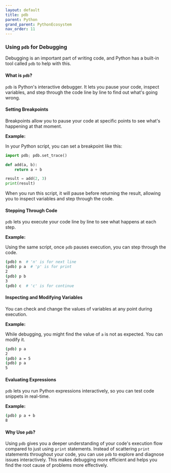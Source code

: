 ```yaml
---
layout: default
title: pdb
parent: Python
grand_parent: PythonEcosystem
nav_order: 11
---
```



### Using `pdb` for Debugging

Debugging is an important part of writing code, and Python has a built-in tool called `pdb` to help with this.

#### What is `pdb`?

`pdb` is Python's interactive debugger. It lets you pause your code, inspect variables, and step through the code line by line to find out what's going wrong.

#### Setting Breakpoints

Breakpoints allow you to pause your code at specific points to see what's happening at that moment.

**Example:**

In your Python script, you can set a breakpoint like this:

```python
import pdb; pdb.set_trace()

def add(a, b):
    return a + b

result = add(2, 3)
print(result)
```

When you run this script, it will pause before returning the result, allowing you to inspect variables and step through the code.

#### Stepping Through Code

`pdb` lets you execute your code line by line to see what happens at each step.

**Example:**

Using the same script, once `pdb` pauses execution, you can step through the code.

```bash
(pdb) n  # 'n' is for next line
(pdb) p a  # 'p' is for print
2
(pdb) p b
3
(pdb) c  # 'c' is for continue
```

#### Inspecting and Modifying Variables

You can check and change the values of variables at any point during execution.

**Example:**

While debugging, you might find the value of `a` is not as expected. You can modify it.

```bash
(pdb) p a
2
(pdb) a = 5
(pdb) p a
5
```

#### Evaluating Expressions

`pdb` lets you run Python expressions interactively, so you can test code snippets in real-time.

**Example:**

```bash
(pdb) p a + b
8
```

#### Why Use `pdb`?

Using `pdb` gives you a deeper understanding of your code's execution flow compared to just using `print` statements. Instead of scattering `print` statements throughout your code, you can use `pdb` to explore and diagnose issues interactively. This makes debugging more efficient and helps you find the root cause of problems more effectively.